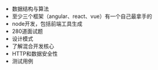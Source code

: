 


- 数据结构与算法
- 至少三个框架（angular、react、vue）有一个自己最拿手的
- node开发，包括前端工具生成
- 280道面试题
- 设计模式
- 了解混合开发核心
- HTTP和数据安全性
- 测试用例






